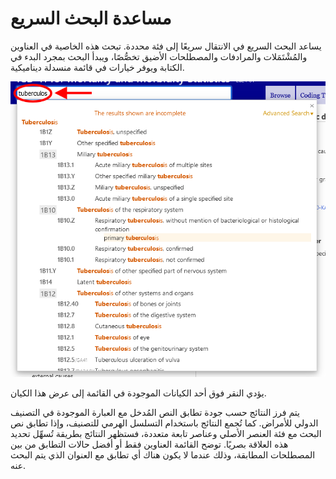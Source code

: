 ﻿# مساعدة البحث السريع

يساعد البحث السريع في الانتقال سريعًا إلى فئة محددة. تبحث هذه الخاصية في العناوين والمُشْتَمَلات والمرادفات والمصطلحات الأضيق تخصُّصًا، ويبدأ البحث بمجرد البدء في الكتابة ويوفر خيارات في قائمة منسدلة ديناميكية. 

![screenshot of the quick search](img/search.png "Quick search")

يؤدي النقر فوق أحد الكيانات الموجودة في القائمة إلى عرض هذا الكيان.

يتم فرز النتائج حسب جودة تطابق النص المُدخل مع العبارة الموجودة في التصنيف الدولي للأمراض. كما تُجمع النتائج باستخدام التسلسل الهرمي للتصنيف، وإذا تطابق نص البحث مع فئة العنصر الأصلي وعناصر تابعة متعددة، فستظهر النتائج بطريقة تُسهِّل تحديد هذه العلاقة بصريًا. توضح القائمة العناوين فقط أو أفضل حالات التطابق من بين المصطلحات المطابقة، وذلك عندما لا يكون هناك أي تطابق مع العنوان الذي يتم البحث عنه.